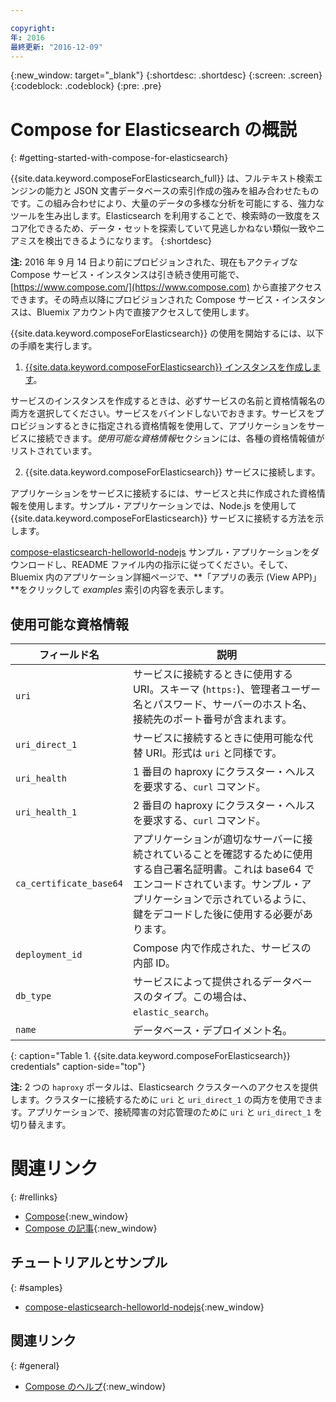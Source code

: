 ```yaml
---

copyright:
年: 2016
最終更新: "2016-12-09"
---
```


{:new_window: target="_blank"}
{:shortdesc: .shortdesc}
{:screen: .screen}
{:codeblock: .codeblock}
{:pre: .pre}

# Compose for Elasticsearch の概説
{: #getting-started-with-compose-for-elasticsearch}

{{site.data.keyword.composeForElasticsearch_full}} は、フルテキスト検索エンジンの能力と JSON 文書データベースの索引作成の強みを組み合わせたものです。この組み合わせにより、大量のデータの多様な分析を可能にする、強力なツールを生み出します。Elasticsearch を利用することで、検索時の一致度をスコア化できるため、データ・セットを探索していて見逃しかねない類似一致やニアミスを検出できるようになります。
{:shortdesc}

**注:** 2016 年 9 月 14 日より前にプロビジョンされた、現在もアクティブな Compose サービス・インスタンスは引き続き使用可能で、[https://www.compose.com/](https://www.compose.com) から直接アクセスできます。その時点以降にプロビジョンされた Compose サービス・インスタンスは、Bluemix アカウント内で直接アクセスして使用します。

{{site.data.keyword.composeForElasticsearch}} の使用を開始するには、以下の手順を実行します。

1. [{{site.data.keyword.composeForElasticsearch}} インスタンスを作成します](https://console.ng.bluemix.net/catalog/services/compose-for-elasticsearch/)。

  サービスのインスタンスを作成するときは、必ずサービスの名前と資格情報名の両方を選択してください。サービスをバインドしないでおきます。サービスをプロビジョンするときに指定される資格情報を使用して、アプリケーションをサービスに接続できます。*使用可能な資格情報*セクションには、各種の資格情報値がリストされています。

2. {{site.data.keyword.composeForElasticsearch}} サービスに接続します。

  アプリケーションをサービスに接続するには、サービスと共に作成された資格情報を使用します。サンプル・アプリケーションでは、Node.js を使用して {{site.data.keyword.composeForElasticsearch}} サービスに接続する方法を示します。

  [compose-elasticsearch-helloworld-nodejs](https://github.com/IBM-Bluemix/compose-elasticsearch-helloworld-nodejs) サンプル・アプリケーションをダウンロードし、README ファイル内の指示に従ってください。そして、Bluemix 内のアプリケーション詳細ページで、**「アプリの表示 (View APP)」**をクリックして *examples* 索引の内容を表示します。

## 使用可能な資格情報

フィールド名|説明
----------|-----------
`uri`|サービスに接続するときに使用する URI。スキーマ (`https:`)、管理者ユーザー名とパスワード、サーバーのホスト名、接続先のポート番号が含まれます。
`uri_direct_1`|サービスに接続するときに使用可能な代替 URI。形式は `uri` と同様です。
`uri_health`|1 番目の haproxy にクラスター・ヘルスを要求する、`curl` コマンド。
`uri_health_1`|2 番目の haproxy にクラスター・ヘルスを要求する、`curl` コマンド。
`ca_certificate_base64`|アプリケーションが適切なサーバーに接続されていることを確認するために使用する自己署名証明書。これは base64 でエンコードされています。サンプル・アプリケーションで示されているように、鍵をデコードした後に使用する必要があります。
`deployment_id`|Compose 内で作成された、サービスの内部 ID。
`db_type`|サービスによって提供されるデータベースのタイプ。この場合は、`elastic_search`。
`name`|データベース・デプロイメント名。
{: caption="Table 1. {{site.data.keyword.composeForElasticsearch}} credentials" caption-side="top"}

**注:** 2 つの `haproxy` ポータルは、Elasticsearch クラスターへのアクセスを提供します。クラスターに接続するために `uri` と `uri_direct_1` の両方を使用できます。アプリケーションで、接続障害の対応管理のために `uri` と `uri_direct_1` を切り替えます。

# 関連リンク
{: #rellinks}

* [Compose](https://www.compose.com){:new_window}
* [Compose の記事](https://www.compose.com/articles/){:new_window}

## チュートリアルとサンプル
{: #samples}
* [compose-elasticsearch-helloworld-nodejs](https://github.com/IBM-Bluemix/compose-elasticsearch-helloworld-nodejs){:new_window}

## 関連リンク
{: #general}
* [Compose のヘルプ](https://help.compose.com/docs){:new_window}

